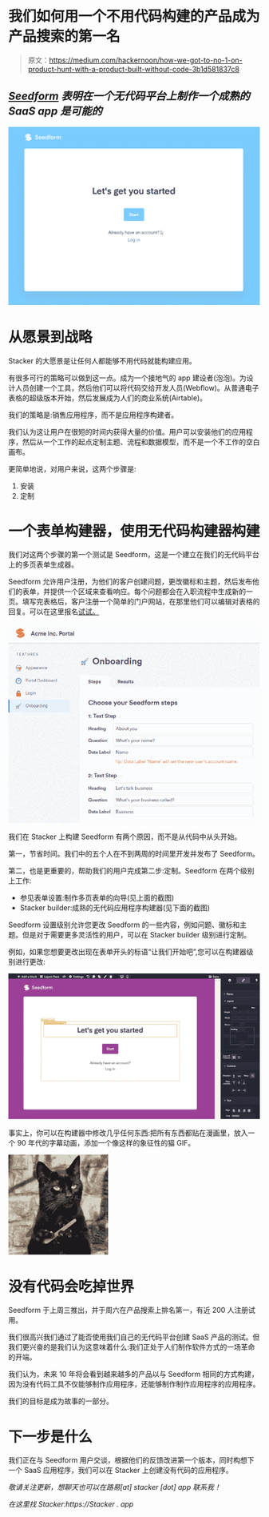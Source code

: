 # 我们如何用一个不用代码构建的产品成为产品搜索的第一名

> 原文：<https://medium.com/hackernoon/how-we-got-to-no-1-on-product-hunt-with-a-product-built-without-code-3b1d581837c8>

## [*Seedform*](http://seedform.app/) *表明在一个无代码平台上制作一个成熟的 SaaS app 是可能的*

![](img/738eac96bee72a0acc059f7ef78176e5.png)

# 从愿景到战略

Stacker 的大愿景是让任何人都能够不用代码就能构建应用。

有很多可行的策略可以做到这一点。成为一个接地气的 app 建设者(泡泡)。为设计人员创建一个工具，然后他们可以将代码交给开发人员(Webflow)。从普通电子表格的超级版本开始，然后发展成为人们的商业系统(Airtable)。

我们的策略是:销售应用程序，而不是应用程序构建者。

我们认为这让用户在很短的时间内获得大量的价值。用户可以安装他们的应用程序，然后从一个工作的起点定制主题、流程和数据模型，而不是一个不工作的空白画布。

更简单地说，对用户来说，这两个步骤是:

1.  安装
2.  定制

# 一个表单构建器，使用无代码构建器构建

我们对这两个步骤的第一个测试是 Seedform，这是一个建立在我们的无代码平台上的多页表单生成器。

Seedform 允许用户注册，为他们的客户创建问题，更改徽标和主题，然后发布他们的表单，并提供一个区域来查看响应。每个问题都会在入职流程中生成新的一页。填写完表格后，客户注册一个简单的门户网站，在那里他们可以编辑对表格的回复。可以在这里报名[试试。](https://seedform.app/signup/1)

![](img/38fe0a31486a957b72ea1c7e1c0e0426.png)

我们在 Stacker 上构建 Seedform 有两个原因，而不是从代码中从头开始。

第一，节省时间。我们中的五个人在不到两周的时间里开发并发布了 Seedform。

第二，也是更重要的，帮助我们的用户完成第二步:定制。Seedform 在两个级别上工作:

*   参见表单设置:制作多页表单的向导(见上面的截图)
*   Stacker builder:成熟的无代码应用程序构建器(见下面的截图)

Seedform 设置级别允许您更改 Seedform 的一些内容，例如问题、徽标和主题。但是对于需要更多灵活性的用户，可以在 Stacker builder 级别进行定制。

例如，如果您想要更改出现在表单开头的标语“让我们开始吧”,您可以在构建器级别进行更改:

![](img/6d22832eb1156de21b19b802036874ad.png)

事实上，你可以在构建器中修改几乎任何东西:把所有东西都贴在漫画里，放入一个 90 年代的字幕动画，添加一个像这样的象征性的猫 GIF。

![](img/f78642311b8028bb13964814d628b8f0.png)

# 没有代码会吃掉世界

Seedform 于上周三推出，并于周六在产品搜索上排名第一，有近 200 人注册试用。

我们很高兴我们通过了能否使用我们自己的无代码平台创建 SaaS 产品的测试。但我们更兴奋的是我们认为这意味着什么:我们正处于人们制作软件方式的一场革命的开端。

我们认为，未来 10 年将会看到越来越多的产品以与 Seedform 相同的方式构建，因为没有代码工具不仅能够制作应用程序，还能够制作制作应用程序的应用程序。

我们的目标是成为故事的一部分。

# 下一步是什么

我们正在与 Seedform 用户交谈，根据他们的反馈改进第一个版本，同时构想下一个 SaaS 应用程序，我们可以在 Stacker 上创建没有代码的应用程序。

*敬请关注更新，想聊天也可以在路易[at] stacker [dot] app 联系我！*

*在这里找 Stacker:https://Stacker . app*